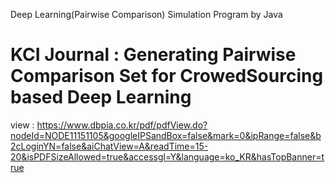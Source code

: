 Deep Learning(Pairwise Comparison) Simulation Program by Java

# KCI Journal : Generating Pairwise Comparison Set for CrowedSourcing based Deep Learning
view : https://www.dbpia.co.kr/pdf/pdfView.do?nodeId=NODE11151105&googleIPSandBox=false&mark=0&ipRange=false&b2cLoginYN=false&aiChatView=A&readTime=15-20&isPDFSizeAllowed=true&accessgl=Y&language=ko_KR&hasTopBanner=true
